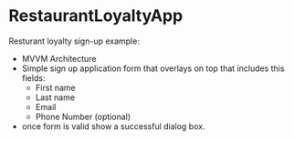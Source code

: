 # RestaurantLoyaltyApp
Resturant loyalty sign-up example:
- MVVM Architecture
- Simple sign up application form that overlays on top that includes this fields:
  - First name
  - Last name
  - Email
  - Phone Number (optional)
- once form is valid show a successful dialog box.
